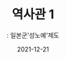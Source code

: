 ---
title: 역사관 1
subtitle: ": 일본군'성노예'제도"
date: 2021-12-21
summary: 일본군문서와 관련 자료의 전시를 통해 일본군성노예제 문제의 진상을 밝힌다. 일본군에 의해 조직적이고 체계적으로 이루어진 국가 범죄로서의 일본군성노예제도의 실체와 피해자들이 위안소에서 겪은 고통과 전후 상황 등을 살펴본다. 
weight: 1
image: https://wwm-r2.womenandwar.workers.dev/exhibition/(3)2층/역사관/자료/LHS_0243.jpg
layout: view02
resources:
- name: 전쟁 당시 사용한 군표와 화폐
  params:
    icon: photo
  src: https://wwm-r2.womenandwar.workers.dev/exhibition/(3)2층/역사관/자료/LHS_0231.jpg
  description: 위안소마다 정해진 요금규정이 있어 계급별로 이용시간에 차이를 두고, 현지의 화폐나 군표를 통해 지불했다. 그러나 대다수 보수를 받지 못했고, 군표를 모아뒀더라도 종전이 되자 쓸모없어졌다.
  target: /items/32층/역사관/자료/lhs_0231/
- name: "위안소'난코쿠표(남국료)'출입증"
  params:
    icon: photo
  src: https://wwm-r2.womenandwar.workers.dev/exhibition/(3)2층/역사관/자료/LHS_0225.jpg
  description: 붉은 물결선은 일본 해군의 상징이며, '하기와라 부대'라고 인쇄되어 있다. 하기와라 해군 대령의 도장 등은 군이 이 위안소를 관리했다는 것을 증명한다. (당시 군속 마츠바라 마사루 제공)
  target: /items/32층/역사관/자료/lhs_0225/
- name: "군인들에게 지급돤 콘돔 '돌격 1번'"
  params:
    icon: photo
  src: https://wwm-r2.womenandwar.workers.dev/exhibition/(3)2층/역사관/자료/LHS_0232.jpg
  description: "위안소에 들어가는 병사들에게는 '돌격 1번'이라는 특별콘돔이 지급되었다. 그리고 각 방에는 세척용 수용액이 비치되어 있었다." 
  target: /items/32층/역사관/자료/lhs_0232/
- name: "필리핀 루손1포로수용소에 수용된 조선인'위안부'심문조서"
  params:
    icon:
  src: https://wwm-r2.womenandwar.workers.dev/exhibition/(3)2층/역사관/자료/LHS_0243.jpg
  description: "포로수용소에 수용된 조선인 '위안부'를 심문하고 작성한 카드로 생년월일, 본적지, 연력, 키, 몸무게, 종교 등의 인적사항을 기록했다." 
  target: /items/32층/역사관/자료/lhs_0243/
- name: 당시 군인이었던 무토 아키이치의 사진과 참전 당시의 일기장
  params:
    icon: photo
  src: https://wwm-r2.womenandwar.workers.dev/exhibition/(3)2층/역사관/자료/LHS_0238.jpg
  description: 친구들과 위안소에 갔던 내용을 기술했다.
  target: /items/32층/역사관/자료/lhs_0238/
- name: 출동군하사관병 위생수칙
  params:
    icon: photo
  src: https://wwm-r2.womenandwar.workers.dev/exhibition/(3)2층/역사관/자료/LHS_0235.jpg
  description: 전염병 예방 항목 중 성병에 대한 주의사항이 있다.
  target: /items/32층/역사관/자료/lhs_0235/
- name: 연합군의 포로 심문 보고서
  params:
    icon: photo
  src: /exhibition/ex-02/ex02-s1-item01.png
  description: 23명의 한국 여성들이 강압과 그릇된 정보에 의해 '위안소녀(comfort girls)'가 되었다고 기록되어 있다.
  target:        
---